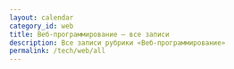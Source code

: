 ```yaml
---
layout: calendar
category_id: web
title: Веб-программирование — все записи
description: Все записи рубрики «Веб-программирование»
permalink: /tech/web/all
---
```

